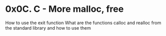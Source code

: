 # 0x0C. C - More malloc, free

How to use the exit function
What are the functions calloc and realloc from the standard library and how to use them
